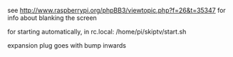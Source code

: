 see http://www.raspberrypi.org/phpBB3/viewtopic.php?f=26&t=35347
for info about blanking the screen

for starting automatically, in rc.local:
/home/pi/skiptv/start.sh

expansion plug goes with bump inwards
